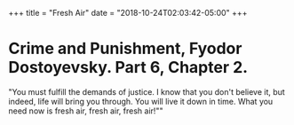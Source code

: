 +++
title = "Fresh Air"
date = "2018-10-24T02:03:42-05:00"
+++
# Crime and Punishment, Fyodor Dostoyevsky. Part 6, Chapter 2.

"You must fulfill the demands of justice. I know that you don't believe it, but indeed, life will bring you through. You will live it down in time. What you need now is fresh air, fresh air, fresh air!""
